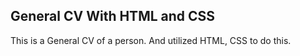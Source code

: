 <h2>General CV With HTML and CSS</h2>
This is a General CV of a person. And utilized HTML, CSS to do this.
